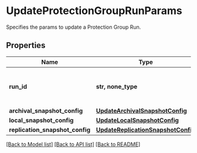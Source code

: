# UpdateProtectionGroupRunParams

Specifies the params to update a Protection Group Run.

## Properties
Name | Type | Description | Notes
------------ | ------------- | ------------- | -------------
**run_id** | **str, none_type** | Specifies a unique Protection Group Run id. | 
**archival_snapshot_config** | [**UpdateArchivalSnapshotConfig**](UpdateArchivalSnapshotConfig.md) |  | [optional] 
**local_snapshot_config** | [**UpdateLocalSnapshotConfig**](UpdateLocalSnapshotConfig.md) |  | [optional] 
**replication_snapshot_config** | [**UpdateReplicationSnapshotConfig**](UpdateReplicationSnapshotConfig.md) |  | [optional] 

[[Back to Model list]](../README.md#documentation-for-models) [[Back to API list]](../README.md#documentation-for-api-endpoints) [[Back to README]](../README.md)


